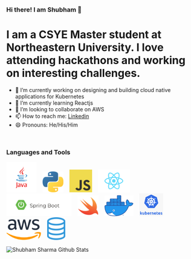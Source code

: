 ### Hi there! I am Shubham 👋

# I am a CSYE Master student at Northeastern University. I love attending hackathons and working on interesting challenges. 


- 🔬 I’m currently working on designing and building cloud native applications for Kubernetes
- 🌱 I’m currently learning Reactjs
- 👯 I’m looking to collaborate on AWS 
- 📫 How to reach me: [Linkedin](https://www.linkedin.com/in/shub1646/)
- 😄 Pronouns: He/His/Him


<br />

### Languages and Tools
<img src="https://github.com/shubh1646/shubh1646/blob/master/assets/java.png" height="80" />&nbsp;&nbsp;&nbsp;
<img src="https://github.com/shubh1646/shubh1646/blob/master/assets/python.png" height="55" />&nbsp;&nbsp;&nbsp;
<img src="https://github.com/shubh1646/shubh1646/blob/master/assets/javascript.jpg" height="60" />&nbsp;&nbsp;&nbsp;
<img src="https://github.com/shubh1646/shubh1646/blob/master/assets/react.png" height="60" />&nbsp;&nbsp;&nbsp;
<img src="https://github.com/shubh1646/shubh1646/blob/master/assets/spring.jpg" height="60" />&nbsp;&nbsp;&nbsp;
<img src="https://github.com/shubh1646/shubh1646/blob/master/assets/swift.png" height="55" />&nbsp;&nbsp;&nbsp;
<img src="https://github.com/shubh1646/shubh1646/blob/master/assets/docker.png" height="55" />&nbsp;&nbsp;&nbsp;
<img src="https://github.com/shubh1646/shubh1646/blob/master/assets/kubenetes.png" height="60" />&nbsp;&nbsp;&nbsp;
<img src="https://github.com/shubh1646/shubh1646/blob/master/assets/aws.png" height="55" />&nbsp;&nbsp;&nbsp;
<img src="https://github.com/shubh1646/shubh1646/blob/master/assets/sql.png" height="60" />&nbsp;&nbsp;


<img align="left" alt="Shubham Sharma Github Stats" src="https://github-readme-stats.vercel.app/api?username=shubh1646&show_icons=true&hide_border=true" />
